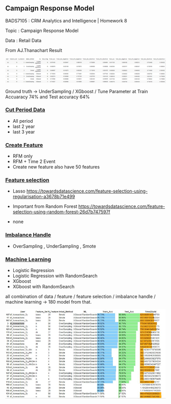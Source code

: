 ## **Campaign Response Model**

BADS7105 : CRM Analytics and Intelligence | Homework 8

Topic : Campaign Response Model

Data : Retail Data

From AJ.Thanachart Result 

<p align="center">
 <img  src="./result_Teacher.png">
</p>

Ground truth -> UnderSampling / XGboost / Tune Parameter at Train Accuaracy 74% and Test accuracy 64%

### <ins> Cut Period Data </ins>

- All period
- last 2 year
- last 3 year

### <ins> Create Feature </ins>

- RFM only
- RFM + Time 2 Event
- Create new feature also have 50 features

### <ins> Feature selection </ins>

- Lasso 
<url>https://towardsdatascience.com/feature-selection-using-regularisation-a3678b71e499</url>

- Important from Random Forest
<url>https://towardsdatascience.com/feature-selection-using-random-forest-26d7b747597f</url>

- none

### <ins> Imbalance Handle </ins>

- OverSampling , UnderSampling , Smote

### <ins> Machine Learning </ins>

- Logistic Regression
- Logistic Regression with RandomSearch
- XGboost 
- XGboost with RandomSearch

all combination of data / feature / feature selection / imbalance handle / machine learning -> 180 model from that.

<p align="center">
 <img  src="./result_mytest.JPG">
</p>
